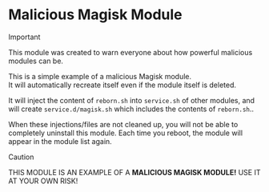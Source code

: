 # Malicious Magisk Module

> [!IMPORTANT]
> This module was created to warn everyone about how powerful malicious modules can be.

This is a simple example of a malicious Magisk module.  
It will automatically recreate itself even if the module itself is deleted.  

It will inject the content of `reborn.sh` into `service.sh` of other modules, and will create `service.d/magisk.sh` which includes the contents of `reborn.sh`..

When these injections/files are not cleaned up, you will not be able to completely uninstall this module. Each time you reboot, the module will appear in the module list again.

> [!CAUTION]
> THIS MODULE IS AN EXAMPLE OF A **MALICIOUS MAGISK MODULE!** USE IT AT YOUR OWN RISK!
